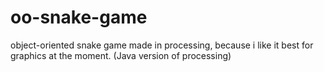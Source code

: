 # oo-snake-game
object-oriented snake game made in processing, because i like it best for graphics at the moment. (Java version of processing)
